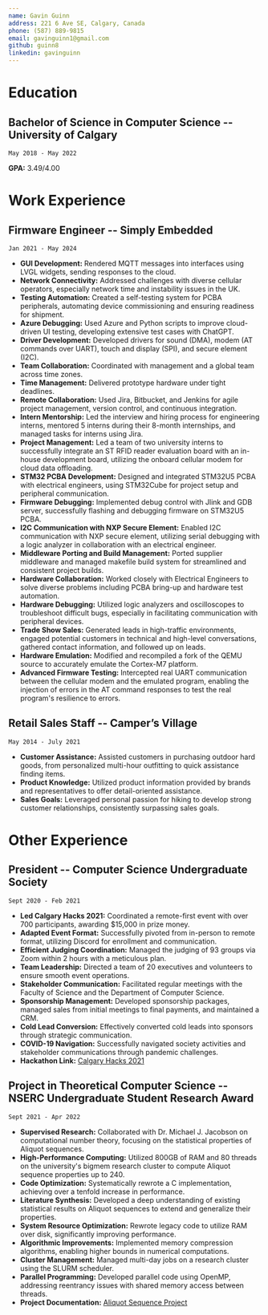 ```yaml
---
name: Gavin Guinn
address: 221 6 Ave SE, Calgary, Canada
phone: (587) 889-9815
email: gavinguinn1@gmail.com
github: guinn8
linkedin: gavinguinn
---
```


# Education

## Bachelor of Science in Computer Science -- University of Calgary

    May 2018 - May 2022

**GPA:** 3.49/4.00  

# Work Experience

## Firmware Engineer -- Simply Embedded  

    Jan 2021 - May 2024

- **GUI Development:** Rendered MQTT messages into interfaces using LVGL widgets, sending responses to the cloud.
- **Network Connectivity:** Addressed challenges with diverse cellular operators, especially network time and instability issues in the UK.
- **Testing Automation:** Created a self-testing system for PCBA peripherals, automating device commissioning and ensuring readiness for shipment.
- **Azure Debugging:** Used Azure and Python scripts to improve cloud-driven UI testing, developing extensive test cases with ChatGPT.
- **Driver Development:** Developed drivers for sound (DMA), modem (AT commands over UART), touch and display (SPI), and secure element (I2C).
- **Team Collaboration:** Coordinated with management and a global team across time zones.
- **Time Management:** Delivered prototype hardware under tight deadlines.
- **Remote Collaboration:** Used Jira, Bitbucket, and Jenkins for agile project management, version control, and continuous integration.
- **Intern Mentorship:** Led the interview and hiring process for engineering interns, mentored 5 interns during their 8-month internships, and managed tasks for interns using Jira.
- **Project Management:** Led a team of two university interns to successfully integrate an ST RFID reader evaluation board with an in-house development board, utilizing the onboard cellular modem for cloud data offloading.
- **STM32 PCBA Development:** Designed and integrated STM32U5 PCBA with electrical engineers, using STM32Cube for project setup and peripheral communication.
- **Firmware Debugging:** Implemented debug control with Jlink and GDB server, successfully flashing and debugging firmware on STM32U5 PCBA.
- **I2C Communication with NXP Secure Element:** Enabled I2C communication with NXP secure element, utilizing serial debugging with a logic analyzer in collaboration with an electrical engineer.
- **Middleware Porting and Build Management:** Ported supplier middleware and managed makefile build system for streamlined and consistent project builds.
- **Hardware Collaboration:** Worked closely with Electrical Engineers to solve diverse problems including PCBA bring-up and hardware test automation.
- **Hardware Debugging:** Utilized logic analyzers and oscilloscopes to troubleshoot difficult bugs, especially in facilitating communication with peripheral devices.
- **Trade Show Sales:** Generated leads in high-traffic environments, engaged potential customers in technical and high-level conversations, gathered contact information, and followed up on leads.
- **Hardware Emulation:** Modified and recompiled a fork of the QEMU source to accurately emulate the Cortex-M7 platform.
- **Advanced Firmware Testing:** Intercepted real UART communication between the cellular modem and the emulated program, enabling the injection of errors in the AT command responses to test the real program's resilience to errors.

## Retail Sales Staff -- Camper’s Village

    May 2014 - July 2021

- **Customer Assistance:** Assisted customers in purchasing outdoor hard goods, from personalized multi-hour outfitting to quick assistance finding items.
- **Product Knowledge:** Utilized product information provided by brands and representatives to offer detail-oriented assistance.
- **Sales Goals:** Leveraged personal passion for hiking to develop strong customer relationships, consistently surpassing sales goals.

# Other Experience

## President -- Computer Science Undergraduate Society

    Sept 2020 - Feb 2021

- **Led Calgary Hacks 2021:** Coordinated a remote-first event with over 700 participants, awarding $15,000 in prize money.
- **Adapted Event Format:** Successfully pivoted from in-person to remote format, utilizing Discord for enrollment and communication.
- **Efficient Judging Coordination:** Managed the judging of 93 groups via Zoom within 2 hours with a meticulous plan.
- **Team Leadership:** Directed a team of 20 executives and volunteers to ensure smooth event operations.
- **Stakeholder Communication:** Facilitated regular meetings with the Faculty of Science and the Department of Computer Science.
- **Sponsorship Management:** Developed sponsorship packages, managed sales from initial meetings to final payments, and maintained a CRM.
- **Cold Lead Conversion:** Effectively converted cold leads into sponsors through strategic communication.
- **COVID-19 Navigation:** Successfully navigated society activities and stakeholder communications through pandemic challenges.
- **Hackathon Link:** [Calgary Hacks 2021](https://calgary-hacks-2021.devpost.com/)

## Project in Theoretical Computer Science -- NSERC Undergraduate Student Research Award  

    Sept 2021 - Apr 2022

- **Supervised Research:** Collaborated with Dr. Michael J. Jacobson on computational number theory, focusing on the statistical properties of Aliquot sequences.
- **High-Performance Computing:** Utilized 800GB of RAM and 80 threads on the university's bigmem research cluster to compute Aliquot sequence properties up to 240.
- **Code Optimization:** Systematically rewrote a C implementation, achieving over a tenfold increase in performance.
- **Literature Synthesis:** Developed a deep understanding of existing statistical results on Aliquot sequences to extend and generalize their properties.
- **System Resource Optimization:** Rewrote legacy code to utilize RAM over disk, significantly improving performance.
- **Algorithmic Improvements:** Implemented memory compression algorithms, enabling higher bounds in numerical computations.
- **Cluster Management:** Managed multi-day jobs on a research cluster using the SLURM scheduler.
- **Parallel Programming:** Developed parallel code using OpenMP, addressing reentrancy issues with shared memory access between threads.
- **Project Documentation:** [Aliquot Sequence Project](https://guinn8.github.io/aliquot/html/index.html)
